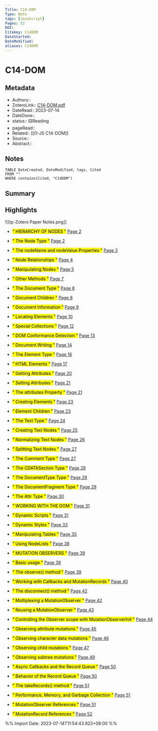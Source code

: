 ```yaml
---
Title: C14-DOM
Type: Note
tags: [JavaScript] 
Pages: 52
DOI: 
Citekey: C14DOM
DateStarted: 
DateModified: 
aliases: C14DOM
---
```

# C14-DOM
## Metadata
- Authors::  
- ZoteroLink:: [C14-DOM.pdf](zotero://select/library/items/UVUQBQ7F)
- DateRead:: 2023-07-14
- DateDone::
- status:: 🟨Reading
- pageRead::
- Related:: [[O-JS C14-DOM]]
- Source:: 
- Abstract:: 

## Notes
```dataview
TABLE DateCreated, DateModified, tags, Cited
FROM ""
WHERE contains(Cited, "C14DOM")
```
## Summary

## Highlights
![[tp-Zotero Paper Notes.png]]
- <mark class="hltr-gray ">" HIERARCHY OF NODES "</mark> [Page 2 ]( zotero://open-pdf/library/items/UVUQBQ7F?page=2&annotation=C7U9SKRB)

- <mark class="hltr-gray ">" The Node Type "</mark> [Page 2 ]( zotero://open-pdf/library/items/UVUQBQ7F?page=2&annotation=MCGAADW6)

- <mark class="hltr-gray ">" The nodeName and nodeValue Properties "</mark> [Page 3 ]( zotero://open-pdf/library/items/UVUQBQ7F?page=3&annotation=C7AUTH4D)

- <mark class="hltr-gray ">" Node Relationships "</mark> [Page 4 ]( zotero://open-pdf/library/items/UVUQBQ7F?page=4&annotation=MTVNA3NM)

- <mark class="hltr-gray ">" Manipulating Nodes "</mark> [Page 5 ]( zotero://open-pdf/library/items/UVUQBQ7F?page=5&annotation=CDSQUKED)

- <mark class="hltr-gray ">" Other Methods "</mark> [Page 7 ]( zotero://open-pdf/library/items/UVUQBQ7F?page=7&annotation=LRY45CT6)

- <mark class="hltr-gray ">" The Document Type "</mark> [Page 8 ]( zotero://open-pdf/library/items/UVUQBQ7F?page=8&annotation=X7C52IE3)

- <mark class="hltr-gray ">" Document Children "</mark> [Page 8 ]( zotero://open-pdf/library/items/UVUQBQ7F?page=8&annotation=9QZTK9WK)

- <mark class="hltr-gray ">" Document Information "</mark> [Page 9 ]( zotero://open-pdf/library/items/UVUQBQ7F?page=9&annotation=SPUMFNPA)

- <mark class="hltr-gray ">" Locating Elements "</mark> [Page 10 ]( zotero://open-pdf/library/items/UVUQBQ7F?page=10&annotation=NNB3RULH)

- <mark class="hltr-gray ">" Special Collections "</mark> [Page 12 ]( zotero://open-pdf/library/items/UVUQBQ7F?page=12&annotation=SYNPLHEV)

- <mark class="hltr-gray ">" DOM Conformance Detection "</mark> [Page 13 ]( zotero://open-pdf/library/items/UVUQBQ7F?page=13&annotation=I7VQMRHU)

- <mark class="hltr-gray ">" Document Writing "</mark> [Page 14 ]( zotero://open-pdf/library/items/UVUQBQ7F?page=14&annotation=RU8UF7RW)

- <mark class="hltr-gray ">" The Element Type "</mark> [Page 16 ]( zotero://open-pdf/library/items/UVUQBQ7F?page=16&annotation=LZ796RP9)

- <mark class="hltr-gray ">" HTML Elements "</mark> [Page 17 ]( zotero://open-pdf/library/items/UVUQBQ7F?page=17&annotation=C3N3YPIM)

- <mark class="hltr-gray ">" Getting Attributes "</mark> [Page 20 ]( zotero://open-pdf/library/items/UVUQBQ7F?page=20&annotation=BM334MYA)

- <mark class="hltr-gray ">" Setting Attributes "</mark> [Page 21 ]( zotero://open-pdf/library/items/UVUQBQ7F?page=21&annotation=MT688RM4)

- <mark class="hltr-gray ">" The attributes Property "</mark> [Page 21 ]( zotero://open-pdf/library/items/UVUQBQ7F?page=21&annotation=C5CZFV4V)

- <mark class="hltr-gray ">" Creating Elements "</mark> [Page 23 ]( zotero://open-pdf/library/items/UVUQBQ7F?page=23&annotation=YCFRKKSH)

- <mark class="hltr-gray ">" Element Children "</mark> [Page 23 ]( zotero://open-pdf/library/items/UVUQBQ7F?page=23&annotation=4ZGRX9NN)

- <mark class="hltr-gray ">" The Text Type "</mark> [Page 24 ]( zotero://open-pdf/library/items/UVUQBQ7F?page=24&annotation=ZEXAULKS)

- <mark class="hltr-gray ">" Creating Text Nodes "</mark> [Page 25 ]( zotero://open-pdf/library/items/UVUQBQ7F?page=25&annotation=4JIE48ZJ)

- <mark class="hltr-gray ">" Normalizing Text Nodes "</mark> [Page 26 ]( zotero://open-pdf/library/items/UVUQBQ7F?page=26&annotation=33IUIRMM)

- <mark class="hltr-gray ">" Splitting Text Nodes "</mark> [Page 27 ]( zotero://open-pdf/library/items/UVUQBQ7F?page=27&annotation=637IX2WW)

- <mark class="hltr-gray ">" The Comment Type "</mark> [Page 27 ]( zotero://open-pdf/library/items/UVUQBQ7F?page=27&annotation=DJ29W294)

- <mark class="hltr-gray ">" The CDATASection Type "</mark> [Page 28 ]( zotero://open-pdf/library/items/UVUQBQ7F?page=28&annotation=QUQQ7YEZ)

- <mark class="hltr-gray ">" The DocumentType Type "</mark> [Page 28 ]( zotero://open-pdf/library/items/UVUQBQ7F?page=28&annotation=82SY7PMX)

- <mark class="hltr-gray ">" The DocumentFragment Type "</mark> [Page 29 ]( zotero://open-pdf/library/items/UVUQBQ7F?page=29&annotation=8NPA9F9Y)

- <mark class="hltr-gray ">" The Attr Type "</mark> [Page 30 ]( zotero://open-pdf/library/items/UVUQBQ7F?page=30&annotation=NS4GGBAL)

- <mark class="hltr-gray ">" WORKING WITH THE DOM "</mark> [Page 31 ]( zotero://open-pdf/library/items/UVUQBQ7F?page=31&annotation=MR3ANEG9)

- <mark class="hltr-gray ">" Dynamic Scripts "</mark> [Page 31 ]( zotero://open-pdf/library/items/UVUQBQ7F?page=31&annotation=H3ZHTA2U)

- <mark class="hltr-gray ">" Dynamic Styles "</mark> [Page 33 ]( zotero://open-pdf/library/items/UVUQBQ7F?page=33&annotation=WJ85D3T4)

- <mark class="hltr-gray ">" Manipulating Tables "</mark> [Page 35 ]( zotero://open-pdf/library/items/UVUQBQ7F?page=35&annotation=C3V8FBRX)

- <mark class="hltr-gray ">" Using NodeLists "</mark> [Page 38 ]( zotero://open-pdf/library/items/UVUQBQ7F?page=38&annotation=6LCMSP8H)

- <mark class="hltr-gray ">" MUTATION OBSERVERS "</mark> [Page 39 ]( zotero://open-pdf/library/items/UVUQBQ7F?page=39&annotation=CYWVILGX)

- <mark class="hltr-gray ">" Basic usage "</mark> [Page 39 ]( zotero://open-pdf/library/items/UVUQBQ7F?page=39&annotation=43FQM7RG)

- <mark class="hltr-gray ">" The observe() method "</mark> [Page 39 ]( zotero://open-pdf/library/items/UVUQBQ7F?page=39&annotation=BWI8BAUJ)

- <mark class="hltr-gray ">" Working with Callbacks and MutationRecords "</mark> [Page 40 ]( zotero://open-pdf/library/items/UVUQBQ7F?page=40&annotation=DL2H2I2M)

- <mark class="hltr-gray ">" The disconnect() method "</mark> [Page 42 ]( zotero://open-pdf/library/items/UVUQBQ7F?page=42&annotation=T6I7ZBW8)

- <mark class="hltr-gray ">" Multiplexing a MutationObserver "</mark> [Page 42 ]( zotero://open-pdf/library/items/UVUQBQ7F?page=42&annotation=LMT6L7XX)

- <mark class="hltr-gray ">" Reusing a MutationObserver "</mark> [Page 43 ]( zotero://open-pdf/library/items/UVUQBQ7F?page=43&annotation=KEC6QL76)

- <mark class="hltr-gray ">" Controlling the Observer scope with MutationObserverInit "</mark> [Page 44 ]( zotero://open-pdf/library/items/UVUQBQ7F?page=44&annotation=ZP5SRHTE)

- <mark class="hltr-gray ">" Observing attribute mutations "</mark> [Page 45 ]( zotero://open-pdf/library/items/UVUQBQ7F?page=45&annotation=RXPU9WBP)

- <mark class="hltr-gray ">" Observing character data mutations "</mark> [Page 46 ]( zotero://open-pdf/library/items/UVUQBQ7F?page=46&annotation=4QT3LI27)

- <mark class="hltr-gray ">" Observing child mutations "</mark> [Page 47 ]( zotero://open-pdf/library/items/UVUQBQ7F?page=47&annotation=GRL6FBLX)

- <mark class="hltr-gray ">" Observing subtree mutations "</mark> [Page 49 ]( zotero://open-pdf/library/items/UVUQBQ7F?page=49&annotation=7HGTUYEE)

- <mark class="hltr-gray ">" Async Callbacks and the Record Queue "</mark> [Page 50 ]( zotero://open-pdf/library/items/UVUQBQ7F?page=50&annotation=SXUDM5EN)

- <mark class="hltr-gray ">" Behavior of the Record Queue "</mark> [Page 50 ]( zotero://open-pdf/library/items/UVUQBQ7F?page=50&annotation=2IHZMRYM)

- <mark class="hltr-gray ">" The takeRecords() method "</mark> [Page 51 ]( zotero://open-pdf/library/items/UVUQBQ7F?page=51&annotation=YC8RTNIR)

- <mark class="hltr-gray ">" Performance, Memory, and Garbage Collection "</mark> [Page 51 ]( zotero://open-pdf/library/items/UVUQBQ7F?page=51&annotation=KGZRA4NX)

- <mark class="hltr-gray ">" MutationObserver References "</mark> [Page 51 ]( zotero://open-pdf/library/items/UVUQBQ7F?page=51&annotation=ASUSK77K)

- <mark class="hltr-gray ">" MutationRecord References "</mark> [Page 52 ]( zotero://open-pdf/library/items/UVUQBQ7F?page=52&annotation=MWRUW7YZ)



%% Import Date: 2023-07-14T11:54:43.923+08:00 %%
